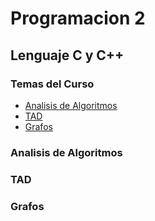 # Programacion 2

## Lenguaje C y C++

### Temas del Curso
- [Analisis de Algoritmos](#analisis-de-algoritmos)
- [TAD](#tad)
- [Grafos](#grafos)
### Analisis de Algoritmos
### TAD
### Grafos


